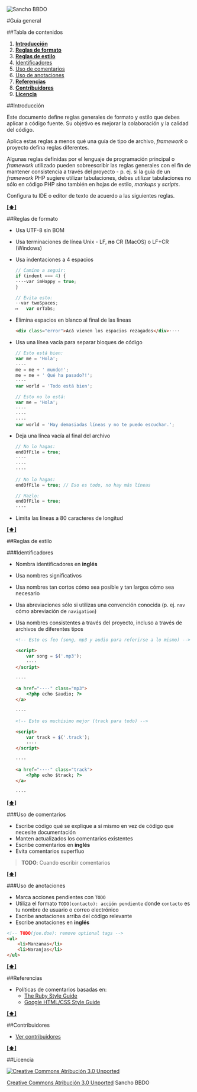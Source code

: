 ![Sancho BBDO](https://dl.dropboxusercontent.com/u/2402696/external/logo-sancho.png)

#Guía general

##Tabla de contenidos
1. [**Introducción**](#introducción)
1. [**Reglas de formato**](#reglas-de-formato)
1. [**Reglas de estilo**](#reglas-de-estilo)
  1. [Identificadores](#identificadores)
  1. [Uso de comentarios](#uso-de-comentarios)
  1. [Uso de anotaciones](#uso-de-anotaciones)
1. [**Referencias**](#referencias)
1. [**Contribuidores**](#contribuidores)
1. [**Licencia**](#licencia)

##Introducción

Este documento define reglas generales de formato y estilo que debes aplicar a
código fuente. Su objetivo es mejorar la colaboración y la calidad del código.

Aplica estas reglas a menos qué una guía de tipo de archivo, *framework*
o proyecto defina reglas diferentes.

Algunas reglas definidas por el lenguaje de programación principal o *framework*
utilizado pueden sobreescribir las reglas generales con el fin de mantener
consistencia a través del proyecto - p. ej. si la guía de un *framework* PHP
sugiere utilizar tabulaciones, debes utilizar tabulaciones no sólo en código PHP
sino también en hojas de estilo, *markups* y *scripts*.

Configura tu IDE o editor de texto de acuerdo a las siguientes reglas.

**[[⬆]](#tabla-de-contenidos)**

##Reglas de formato

- Usa UTF-8 sin BOM
- Usa terminaciones de línea Unix - LF, **no** CR (MacOS) o LF+CR (Windows)
- Usa indentaciones a 4 espacios

  ```javascript
  // Camino a seguir:
  if (indent === 4) {
  ····var imHappy = true;
  }
  ```

  ```javascript
  // Evita esto:
  ··var twoSpaces;
  ↦   var orTabs;
  ```

- Elimina espacios en blanco al final de las lineas

  ```html
  <div class="error">Acá vienen los espacios rezagados</div>····
  ```

- Usa una línea vacía para separar bloques de código

  ```javascript
  // Esto está bien:
  var me = 'Hola';
  ····
  me = me + ' mundo!';
  me = me + ' Qué ha pasado?!';
  ····
  var world = 'Todo está bien';
  ```

  ```javascript
  // Esto no lo está:
  var me = 'Hola';
  ····
  ····
  ····
  var world = 'Hay demasiadas líneas y no te puedo escuchar.';
  ```

- Deja una línea vacía al final del archivo

  ```javascript
  // No lo hagas:
  endOfFile = true;
  ····
  ····
  ····
  ```

  ```javascript
  // No lo hagas:
  endOfFile = true; // Eso es todo, no hay más líneas
  ```

  ```javascript
  // Hazlo:
  endOfFile = true;
  ····
  ```

- Limita las lineas a 80 caracteres de longitud

**[[⬆]](#tabla-de-contenidos)**

##Reglas de estilo

###Identificadores

  - Nombra identificadores en **inglés**
  - Usa nombres significativos
  - Usa nombres tan cortos cómo sea posible y tan largos cómo sea necesario
  - Usa abreviaciones sólo si utilizas una convención conocida (p. ej. ```nav```
    cómo abreviación de ```navigation```)
  - Usa nombres consistentes a través del proyecto, incluso a través de archivos
    de diferentes tipos

    ```html
    <!-- Esto es feo (song, mp3 y audio para referirse a lo mismo) -->

    <script>
        var song = $('.mp3');
        ····
    </script>

    ····

    <a href="····" class="mp3">
        <?php echo $audio; ?>
    </a>

    ····
    ```

    ```html
    <!-- Esto es muchisimo mejor (track para todo) -->

    <script>
        var track = $('.track');
        ····
    </script>

    ····

    <a href="····" class="track">
        <?php echo $track; ?>
    </a>

    ····
    ```

**[[⬆]](#tabla-de-contenidos)**

###Uso de comentarios

- Escribe código qué se explique a sí mismo en vez de código que necesite
  documentación
- Manten actualizados los comentarios existentes
- Escribe comentarios en **inglés**
- Evita comentarios superfluo

> **TODO**: Cuando escribir comentarios

**[[⬆]](#tabla-de-contenidos)**

###Uso de anotaciones

- Marca acciones pendientes con ```TODO```
- Utiliza el formato ```TODO(contacto): acción pendiente``` donde ```contacto```
  es tu nombre de usuario o correo electrónico
- Escribe anotaciones arriba del código relevante
- Escribe anotaciones en **inglés**

```html
<!-- TODO(joe.doe): remove optional tags -->
<ul>
    <li>Manzanas</li>
    <li>Naranjas</li>
</ul>
```

**[[⬆]](#tabla-de-contenidos)**

##Referencias

- Políticas de comentarios basadas en:
  - [The Ruby Style Guide](https://github.com/bbatsov/ruby-style-guide#comments)
  - [Google HTML/CSS Style Guide](http://google-styleguide.googlecode.com/svn/trunk/htmlcssguide.xml)

**[[⬆]](#tabla-de-contenidos)**

##Contribuidores

  - [Ver contribuidores](../../../graphs/contributors)

**[[⬆]](#tabla-de-contenidos)**

##Licencia

[![Creative Commons Atribución 3.0 Unported](http://i.creativecommons.org/l/by/3.0/88x31.png)](http://creativecommons.org/licenses/by/3.0/deed.es_CO)

[Creative Commons Atribución 3.0 Unported](http://creativecommons.org/licenses/by/3.0/deed.es_CO) Sancho BBDO

